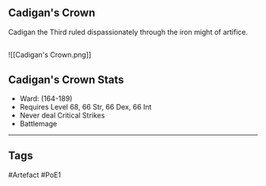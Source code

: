 ## Cadigan's Crown
Cadigan the Third ruled dispassionately
through the iron might of artifice.
##
![[Cadigan's Crown.png]]
## Cadigan's Crown Stats
- Ward: (164-189)
- Requires Level 68, 66 Str, 66 Dex, 66 Int
- Never deal Critical Strikes
- Battlemage


---
## Tags
#Artefact
#PoE1